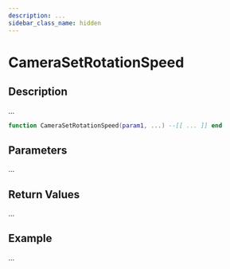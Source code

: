 ```yaml
---
description: ...
sidebar_class_name: hidden
---
```


# CameraSetRotationSpeed

## Description

...

```lua
function CameraSetRotationSpeed(param1, ...) --[[ ... ]] end
```

## Parameters

...

## Return Values

...

## Example

...

